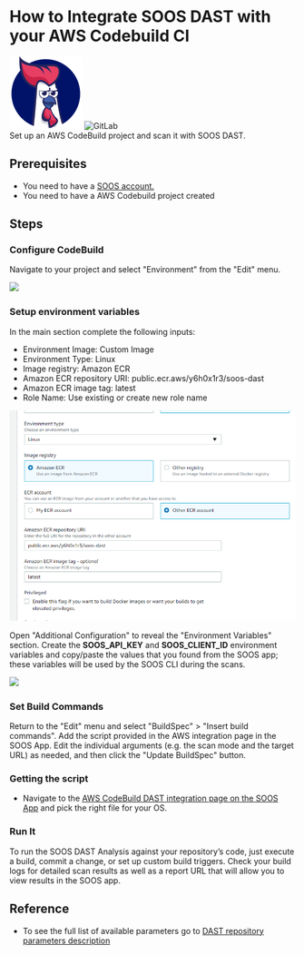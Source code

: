 # How to Integrate SOOS DAST with your AWS Codebuild CI
<div>
<img src="../assets/img/SOOS-Icon.png" alt="SOOS" width="128" height="128">
<img src="../assets/img/codebuild.png" alt="GitLab" width="128" height="128">
</div>
Set up an AWS CodeBuild project and scan it with SOOS DAST.

## Prerequisites
- You need to have a [SOOS account.](https://app.soos.io/register)
- You need to have a AWS Codebuild project created

## Steps

### **Configure CodeBuild**

Navigate to your project and select "Environment" from the "Edit" menu.


<img src="../assets/img/codebuild-edit.png">

### **Setup environment variables**
In the main section complete the following inputs:
- Environment Image: Custom Image
- Environment Type: Linux
- Image registry: Amazon ECR
- Amazon ECR repository URI: public.ecr.aws/y6h0x1r3/soos-dast
- Amazon ECR image tag: latest
- Role Name: Use existing or create new role name

<img src="../assets/img/codebuild-envs.png">

Open "Additional Configuration" to reveal the "Environment Variables" section. Create the **SOOS_API_KEY**  and **SOOS_CLIENT_ID** environment variables and copy/paste the values that you found from the SOOS app; these variables will be used by the SOOS CLI during the scans.

<img src="../assets/img/codebuild-additionalconfig.png">

### **Set Build Commands**
Return to the "Edit" menu and select "BuildSpec" > "Insert build commands".  Add the script provided in the AWS integration page in the SOOS App. Edit the individual arguments (e.g. the scan mode and the target URL) as needed, and then click the "Update BuildSpec" button.

### **Getting the script**
* Navigate to the [AWS CodeBuild DAST integration page on the SOOS App](https://app.soos.io/integrate/dast?id=aws-codebuild) and pick the right file for your OS.

### **Run It**
To run the SOOS DAST Analysis against your repository’s code, just execute a build, commit a change, or set up custom build triggers. Check your build logs for detailed scan results as well as a report URL that will allow you to view results in the SOOS app. 

## Reference
* To see the full list of available parameters go to [DAST repository parameters description](https://github.com/soos-io/soos-dast#parameters)